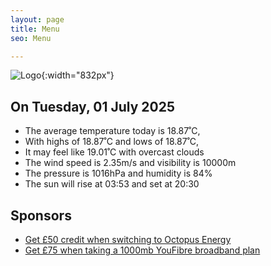 ```yaml
---
layout: page
title: Menu
seo: Menu

---
```


![Logo](/images/logo.jpg){:width="832px"}

<!-- weather_marker starts -->
## On Tuesday, 01 July 2025

- The average temperature today is 18.87˚C,
- With highs of 18.87˚C and lows of 18.87˚C,
- It may feel like 19.01˚C with overcast clouds
- The wind speed is 2.35m/s and visibility is 10000m
- The pressure is 1016hPa and humidity is 84%
- The sun will rise at 03:53 and set at 20:30

<!-- weather_marker ends -->

## Sponsors

- [Get £50 credit when switching to Octopus Energy](https://bit.ly/3oD1nnS)
- [Get £75 when taking a 1000mb YouFibre broadband plan](https://aklam.io/91zWhU?)
